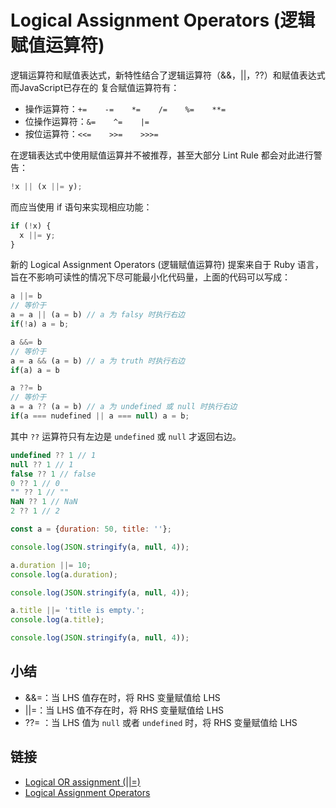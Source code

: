 # Logical Assignment Operators (逻辑赋值运算符)

逻辑运算符和赋值表达式，新特性结合了逻辑运算符（&&，||，??）和赋值表达式而JavaScript已存在的 复合赋值运算符有：

- 操作运算符：`+=    -=    *=    /=    %=    **=`
- 位操作运算符：`&=    ^=    |=`
- 按位运算符：`<<=    >>=    >>>=`

在逻辑表达式中使用赋值运算并不被推荐，甚至大部分 Lint Rule 都会对此进行警告：

```js
!x || (x ||= y);
```

而应当使用 if 语句来实现相应功能：

```js
if (!x) {
  x ||= y;
}
```

新的 Logical Assignment Operators (逻辑赋值运算符) 提案来自于 Ruby 语言，旨在不影响可读性的情况下尽可能最小化代码量，上面的代码可以写成：

```js
a ||= b
// 等价于
a = a || (a = b) // a 为 falsy 时执行右边
if(!a) a = b;

a &&= b
// 等价于
a = a && (a = b) // a 为 truth 时执行右边
if(a) a = b

a ??= b
// 等价于
a = a ?? (a = b) // a 为 undefined 或 null 时执行右边
if(a === nudefined || a === null) a = b;
```

其中 `??` 运算符只有左边是 `undefined` 或 `null` 才返回右边。

```js
undefined ?? 1 // 1
null ?? 1 // 1
false ?? 1 // false
0 ?? 1 // 0
"" ?? 1 // ""
NaN ?? 1 // NaN
2 ?? 1 // 2
```

```js
const a = {duration: 50, title: ''};

console.log(JSON.stringify(a, null, 4));

a.duration ||= 10;
console.log(a.duration);

console.log(JSON.stringify(a, null, 4));

a.title ||= 'title is empty.';
console.log(a.title);

console.log(JSON.stringify(a, null, 4));
```

## 小结

- &&=：当 LHS 值存在时，将 RHS 变量赋值给 LHS
- ||=：当 LHS 值不存在时，将 RHS 变量赋值给 LHS
- ??= ：当 LHS 值为 `null` 或者 `undefined` 时，将 RHS 变量赋值给 LHS

## 链接

- [Logical OR assignment (||=)](https://developer.mozilla.org/en-US/docs/Web/JavaScript/Reference/Operators/Logical_OR_assignment)
- [Logical Assignment Operators](https://tc39.es/proposal-logical-assignment/#sec-assignment-operators)
